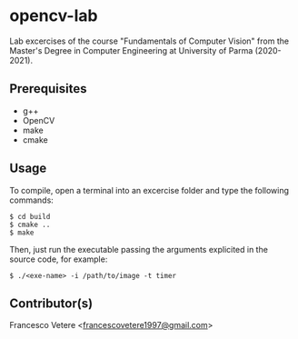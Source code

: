 # opencv-lab
Lab excercises of the course "Fundamentals of Computer Vision" from the Master's Degree in Computer Engineering at University of Parma (2020-2021).

## Prerequisites

- g++
- OpenCV
- make
- cmake
  

## Usage
To compile, open a terminal into an excercise folder and type the following commands:
```
$ cd build
$ cmake ..
$ make
```

Then, just run the executable passing the arguments explicited in the source code, for example:
```
$ ./<exe-name> -i /path/to/image -t timer
```
## Contributor(s)

Francesco Vetere <<francescovetere1997@gmail.com>>
